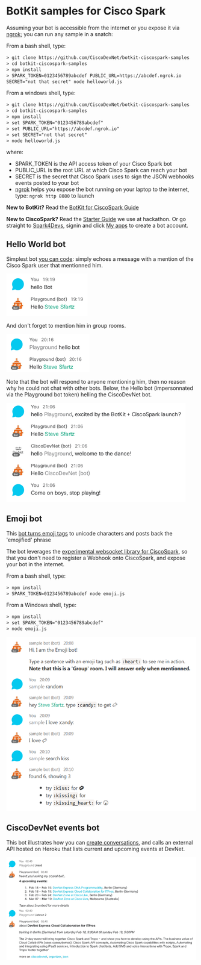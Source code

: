 # BotKit samples for Cisco Spark

Assuming your bot is accessible from the internet or you expose it via [ngrok](https://ngrok.com);
you can run any sample in a snatch:

From a bash shell, type:

```shell
> git clone https://github.com/CiscoDevNet/botkit-ciscospark-samples
> cd botkit-ciscospark-samples
> npm install
> SPARK_TOKEN=0123456789abcdef PUBLIC_URL=https://abcdef.ngrok.io SECRET="not that secret" node helloworld.js
```

From a windows shell, type:

```shell
> git clone https://github.com/CiscoDevNet/botkit-ciscospark-samples
> cd botkit-ciscospark-samples
> npm install
> set SPARK_TOKEN="0123456789abcdef"
> set PUBLIC_URL="https://abcdef.ngrok.io"
> set SECRET="not that secret"
> node helloworld.js
```

where:

- SPARK_TOKEN is the API access token of your Cisco Spark bot
- PUBLIC_URL is the root URL at which Cisco Spark can reach your bot
- SECRET is the secret that Cisco Spark uses to sign the JSON webhooks events posted to your bot
- [ngrok](http://ngrok.com) helps you expose the bot running on your laptop to the internet, type: `ngrok http 8080` to launch

**New to BotKit?**
Read the [BotKit for CiscoSpark Guide](https://github.com/howdyai/botkit/blob/master/readme-ciscospark.md)

**New to CiscoSpark?**
Read the [Starter Guide](https://github.com/ObjectIsAdvantag/hackathon-resources#cisco-spark-starter-guide-chat-calls-meetings) we use at hackathon. Or go straight to [Spark4Devs](https://developer.ciscospark.com), signin and click [My apps](https://developer.ciscospark.com/apps.html) to create a bot account.



## Hello World bot

Simplest bot [you can code](helloworld.js#L62): simply echoes a message with a mention of the Cisco Spark user that mentionned him.

![hello-bot-direct](docs/img/hello-bot-direct.png)

And don't forget to mention him in group rooms.

![hello-bot-group](docs/img/hello-bot-group.png)

Note that the bot will respond to anyone mentioning him,
then no reason why he could not chat with other bots.
Below, the Hello bot (impersonnated via the Playground bot token) helling the CiscoDevNet bot.

![hello-bot-playing](docs/img/hello-bot-playing.png)



## Emoji bot

This [bot turns emoji tags](emoji.js#58) to unicode characters and posts back the 'emojified' phrase

The bot leverages the [experimental websocket library for CiscoSpark](https://github.com/marchfederico/ciscospark-websocket-events),
so that you don't need to register a Webhook onto CiscoSpark, and expose your bot in the internet.

From a bash shell, type:

```shell
> npm install
> SPARK_TOKEN=0123456789abcdef node emoji.js
```

From a Windows shell, type:

```shell
> npm install
> set SPARK_TOKEN="0123456789abcdef"
> node emoji.js
```

![emoji](docs/img/emoji-websocket.png)



## CiscoDevNet events bot

This bot illustrates how you can [create conversations](devnet.js#L117),
and calls an external API hosted on Heroku that lists current and upcoming events at DevNet.

![devnet-botkit](docs/img/devnet-botkit-convo.png)
